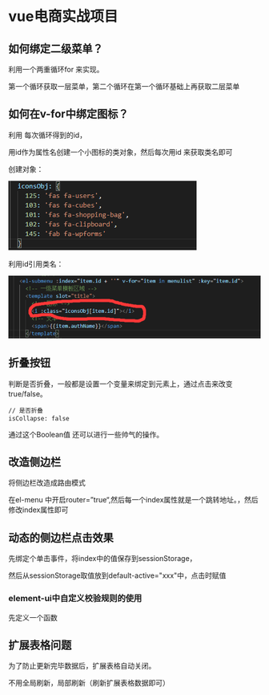 # vue电商实战项目

## 如何绑定二级菜单？

利用一个两重循环for 来实现。

第一个循环获取一层菜单，第二个循环在第一个循环基础上再获取二层菜单

## 如何在v-for中绑定图标？

利用 每次循环得到的id，

用id作为属性名创建一个小图标的类对象，然后每次用id 来获取类名即可

创建对象：

![解决小图标问题](../../前端图片/vue电商案例/解决小图标问题.png)

利用id引用类名：

![解决小图标问题2](../../前端图片/vue电商案例/解决小图标问题2.png)



## 折叠按钮

判断是否折叠，一般都是设置一个变量来绑定到元素上，通过点击来改变true/false。

```
// 是否折叠
isCollapse: false
```

通过这个Boolean值 还可以进行一些帅气的操作。



## 改造侧边栏

将侧边栏改造成路由模式

在el-menu 中开启router=”true“,然后每一个index属性就是一个跳转地址。，然后修改index属性即可

## 动态的侧边栏点击效果

先绑定个单击事件，将index中的值保存到sessionStorage，

然后从sessionStorage取值放到default-active="xxx"中，点击时赋值

### element-ui中自定义校验规则的使用

先定义一个函数



## 扩展表格问题

为了防止更新完毕数据后，扩展表格自动关闭。

不用全局刷新，局部刷新（刷新扩展表格数据即可）

